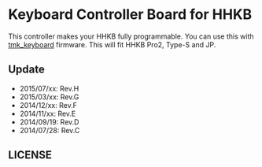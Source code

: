 Keyboard Controller Board for HHKB
==================================
This controller makes your HHKB fully programmable. You can use this with [tmk_keyboard] firmware. This will fit HHKB Pro2, Type-S and JP.

[tmk_keyboard]: https://github.com/tmk/tmk_keyboard



Update
------
- 2015/07/xx: Rev.H
- 2015/03/xx: Rev.G
- 2014/12/xx: Rev.F
- 2014/11/xx: Rev.E
- 2014/09/19: Rev.D
- 2014/07/28: Rev.C


LICENSE
-------
